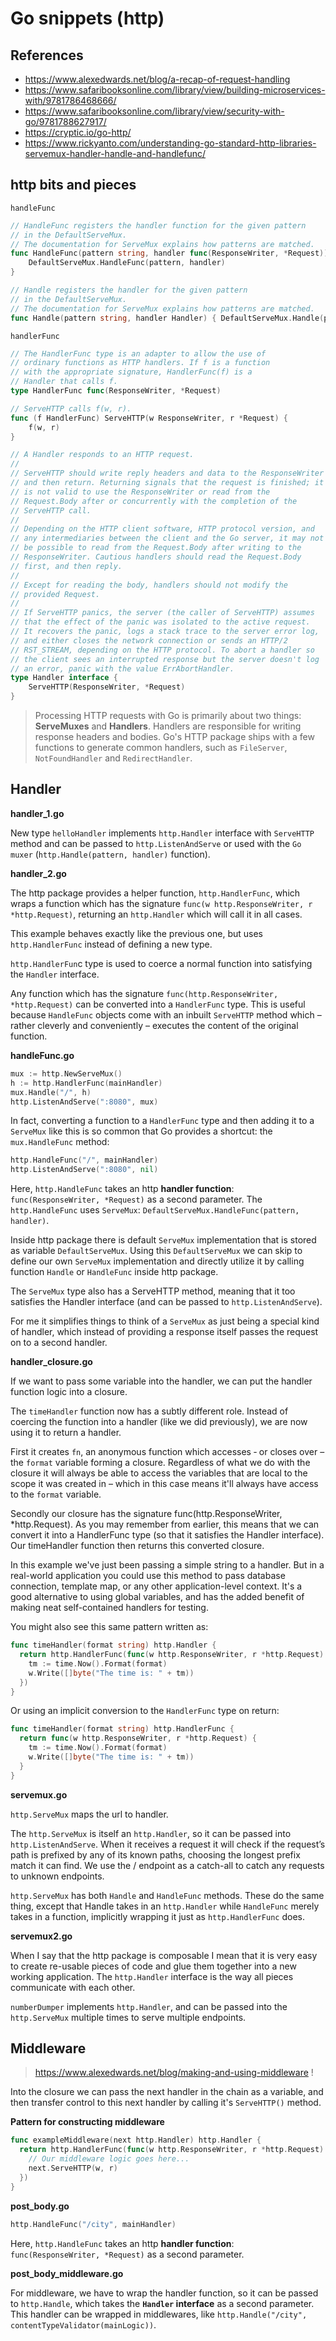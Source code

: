 # Go snippets (http)

## References

* https://www.alexedwards.net/blog/a-recap-of-request-handling
* https://www.safaribooksonline.com/library/view/building-microservices-with/9781786468666/
* https://www.safaribooksonline.com/library/view/security-with-go/9781788627917/
* https://cryptic.io/go-http/
* https://www.rickyanto.com/understanding-go-standard-http-libraries-servemux-handler-handle-and-handlefunc/

## http bits and pieces

`handleFunc`
```go
// HandleFunc registers the handler function for the given pattern
// in the DefaultServeMux.
// The documentation for ServeMux explains how patterns are matched.
func HandleFunc(pattern string, handler func(ResponseWriter, *Request)) {
	DefaultServeMux.HandleFunc(pattern, handler)
}
```

```go
// Handle registers the handler for the given pattern
// in the DefaultServeMux.
// The documentation for ServeMux explains how patterns are matched.
func Handle(pattern string, handler Handler) { DefaultServeMux.Handle(pattern, handler) }
```

`handlerFunc`
```go
// The HandlerFunc type is an adapter to allow the use of
// ordinary functions as HTTP handlers. If f is a function
// with the appropriate signature, HandlerFunc(f) is a
// Handler that calls f.
type HandlerFunc func(ResponseWriter, *Request)

// ServeHTTP calls f(w, r).
func (f HandlerFunc) ServeHTTP(w ResponseWriter, r *Request) {
	f(w, r)
}
```

```go
// A Handler responds to an HTTP request.
//
// ServeHTTP should write reply headers and data to the ResponseWriter
// and then return. Returning signals that the request is finished; it
// is not valid to use the ResponseWriter or read from the
// Request.Body after or concurrently with the completion of the
// ServeHTTP call.
//
// Depending on the HTTP client software, HTTP protocol version, and
// any intermediaries between the client and the Go server, it may not
// be possible to read from the Request.Body after writing to the
// ResponseWriter. Cautious handlers should read the Request.Body
// first, and then reply.
//
// Except for reading the body, handlers should not modify the
// provided Request.
//
// If ServeHTTP panics, the server (the caller of ServeHTTP) assumes
// that the effect of the panic was isolated to the active request.
// It recovers the panic, logs a stack trace to the server error log,
// and either closes the network connection or sends an HTTP/2
// RST_STREAM, depending on the HTTP protocol. To abort a handler so
// the client sees an interrupted response but the server doesn't log
// an error, panic with the value ErrAbortHandler.
type Handler interface {
	ServeHTTP(ResponseWriter, *Request)
}
```

> Processing HTTP requests with Go is primarily about two things: __ServeMuxes__ and __Handlers__.
> Handlers are responsible for writing response headers and bodies.
> Go's HTTP package ships with a few functions to generate common handlers, such as `FileServer`, `NotFoundHandler` and `RedirectHandler`.

## Handler

__handler_1.go__

New type `helloHandler` implements `http.Handler` interface with `ServeHTTP` method and can be passed to `http.ListenAndServe` or used with the `Go muxer` (`http.Handle(pattern, handler)` function).

__handler_2.go__

The http package provides a helper function, `http.HandlerFunc`, which wraps a function which has the signature `func(w http.ResponseWriter, r *http.Request)`, returning an `http.Handler` which will call it in all cases.

This example behaves exactly like the previous one, but uses `http.HandlerFunc` instead of defining a new type.

`http.HandlerFun`c type is used to coerce a normal function into satisfying the `Handler` interface.

Any function which has the signature `func(http.ResponseWriter, *http.Request)` can be converted into a `HandlerFunc` type. This is useful because `HandleFunc` objects come with an inbuilt `ServeHTTP` method which – rather cleverly and conveniently – executes the content of the original function.

__handleFunc.go__

```go
mux := http.NewServeMux()
h := http.HandlerFunc(mainHandler)
mux.Handle("/", h)
http.ListenAndServe(":8080", mux)
```

In fact, converting a function to a `HandlerFunc` type and then adding it to a `ServeMux` like this is so common that Go provides a shortcut: the `mux.HandleFunc` method:

```go
http.HandleFunc("/", mainHandler)
http.ListenAndServe(":8080", nil)
```

Here, `http.HandleFunc` takes an http __handler function__: `func(ResponseWriter, *Request)` as a second parameter. The `http.HandleFunc` uses `ServeMux`: `DefaultServeMux.HandleFunc(pattern, handler)`.

Inside http package there is default `ServeMux` implementation that is stored as variable `DefaultServeMux`. Using this `DefaultServeMux` we can skip to define our own `ServeMux` implementation and directly utilize it by calling function `Handle` or `HandleFunc` inside http package.

The `ServeMux` type also has a ServeHTTP method, meaning that it too satisfies the Handler interface (and can be passed to `http.ListenAndServe`).

For me it simplifies things to think of a `ServeMux` as just being a special kind of handler, which instead of providing a response itself passes the request on to a second handler.

__handler_closure.go__

If we want to pass some variable into the handler, we can put the handler function logic into a closure.

The `timeHandler` function now has a subtly different role. Instead of coercing the function into a handler (like we did previously), we are now using it to return a handler.

First it creates `fn`, an anonymous function which accesses ‐ or closes over – the `format` variable forming a closure. Regardless of what we do with the closure it will always be able to access the variables that are local to the scope it was created in – which in this case means it'll always have access to the `format` variable.

Secondly our closure has the signature func(http.ResponseWriter, *http.Request). As you may remember from earlier, this means that we can convert it into a HandlerFunc type (so that it satisfies the Handler interface). Our timeHandler function then returns this converted closure.

In this example we've just been passing a simple string to a handler. But in a real-world application you could use this method to pass database connection, template map, or any other application-level context. It's a good alternative to using global variables, and has the added benefit of making neat self-contained handlers for testing.

You might also see this same pattern written as:

```go
func timeHandler(format string) http.Handler {
  return http.HandlerFunc(func(w http.ResponseWriter, r *http.Request) {
    tm := time.Now().Format(format)
    w.Write([]byte("The time is: " + tm))
  })
}
```

Or using an implicit conversion to the `HandlerFunc` type on return:

```go
func timeHandler(format string) http.HandlerFunc {
  return func(w http.ResponseWriter, r *http.Request) {
    tm := time.Now().Format(format)
    w.Write([]byte("The time is: " + tm))
  }
}
```

__servemux.go__

`http.ServeMux` maps the url to handler.

The `http.ServeMux` is itself an `http.Handler`, so it can be passed into `http.ListenAndServe`. When it receives a request it will check if the request’s path is prefixed by any of its known paths, choosing the longest prefix match it can find. We use the / endpoint as a catch-all to catch any requests to unknown endpoints. 

`http.ServeMux` has both `Handle` and `HandleFunc` methods. These do the same thing, except that Handle takes in an `http.Handler` while `HandleFunc` merely takes in a function, implicitly wrapping it just as `http.HandlerFunc` does.

__servemux2.go__

When I say that the http package is composable I mean that it is very easy to create re-usable pieces of code and glue them together into a new working application. The `http.Handler` interface is the way all pieces communicate with each other.

`numberDumper` implements `http.Handler`, and can be passed into the `http.ServeMux` multiple times to serve multiple endpoints.

## Middleware

> https://www.alexedwards.net/blog/making-and-using-middleware !

Into the closure we can pass the next handler in the chain as a variable, and then transfer control to this next handler by calling it's `ServeHTTP()` method.

__Pattern for constructing middleware__

```go
func exampleMiddleware(next http.Handler) http.Handler {
  return http.HandlerFunc(func(w http.ResponseWriter, r *http.Request) {
    // Our middleware logic goes here...
    next.ServeHTTP(w, r)
  })
}
```

__post_body.go__

```go
http.HandleFunc("/city", mainHandler)
```

Here, `http.HandleFunc` takes an http __handler function__: `func(ResponseWriter, *Request)` as a second parameter.

__post_body_middleware.go__

For middleware, we have to wrap the handler function, so it can be passed to `http.Handle`, which takes the __`Handler` interface__ as a second parameter. This handler can be wrapped in middlewares, like `http.Handle("/city", contentTypeValidator(mainLogic))`.